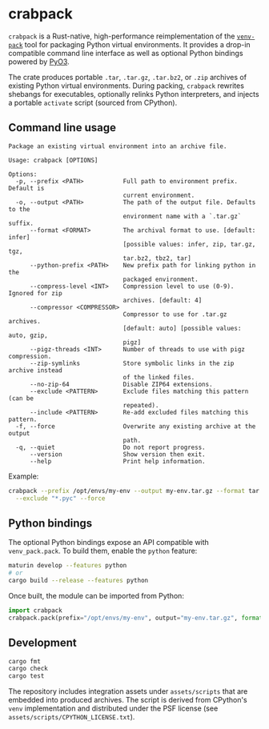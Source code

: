 # crabpack

`crabpack` is a Rust-native, high-performance reimplementation of the
[`venv-pack`](https://github.com/jcrist/venv-pack) tool for packaging Python
virtual environments. It provides a drop-in compatible command line interface
as well as optional Python bindings powered by [PyO3](https://pyo3.rs/).

The crate produces portable `.tar`, `.tar.gz`, `.tar.bz2`, or `.zip` archives of
existing Python virtual environments. During packing, `crabpack` rewrites
shebangs for executables, optionally relinks Python interpreters, and injects a
portable `activate` script (sourced from CPython).

## Command line usage

```text
Package an existing virtual environment into an archive file.

Usage: crabpack [OPTIONS]

Options:
  -p, --prefix <PATH>           Full path to environment prefix. Default is
                                current environment.
  -o, --output <PATH>           The path of the output file. Defaults to the
                                environment name with a `.tar.gz` suffix.
      --format <FORMAT>         The archival format to use. [default: infer]
                                [possible values: infer, zip, tar.gz, tgz,
                                tar.bz2, tbz2, tar]
      --python-prefix <PATH>    New prefix path for linking python in the
                                packaged environment.
      --compress-level <INT>    Compression level to use (0-9). Ignored for zip
                                archives. [default: 4]
      --compressor <COMPRESSOR>
                                Compressor to use for .tar.gz archives.
                                [default: auto] [possible values: auto, gzip,
                                pigz]
      --pigz-threads <INT>      Number of threads to use with pigz compression.
      --zip-symlinks            Store symbolic links in the zip archive instead
                                of the linked files.
      --no-zip-64               Disable ZIP64 extensions.
      --exclude <PATTERN>       Exclude files matching this pattern (can be
                                repeated).
      --include <PATTERN>       Re-add excluded files matching this pattern.
  -f, --force                   Overwrite any existing archive at the output
                                path.
  -q, --quiet                   Do not report progress.
      --version                 Show version then exit.
      --help                    Print help information.
```

Example:

```bash
crabpack --prefix /opt/envs/my-env --output my-env.tar.gz --format tar.gz \
  --exclude "*.pyc" --force
```

## Python bindings

The optional Python bindings expose an API compatible with `venv_pack.pack`. To
build them, enable the `python` feature:

```bash
maturin develop --features python
# or
cargo build --release --features python
```

Once built, the module can be imported from Python:

```python
import crabpack
crabpack.pack(prefix="/opt/envs/my-env", output="my-env.tar.gz", format="tar.gz")
```

## Development

```bash
cargo fmt
cargo check
cargo test
```

The repository includes integration assets under `assets/scripts` that are
embedded into produced archives. The script is derived from CPython's `venv`
implementation and distributed under the PSF license (see
`assets/scripts/CPYTHON_LICENSE.txt`).
